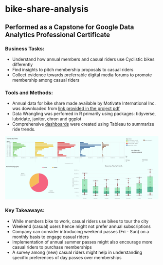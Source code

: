 # bike-share-analysis

## Performed as a Capstone for Google Data Analytics Professional Certificate

### Business Tasks:

* Understand how  annual members and casual riders use Cyclistic bikes differently
* Find insights to pitch membership proposals to casual riders
* Collect evidence towards preferrable digital media forums to promote membership among casual riders

### Tools and Methods:

* Annual data for bike share made available by Motivate International Inc. was downloaded from [link provided in the project pdf](https://divvy-tripdata.s3.amazonaws.com/index.html)
* Data Wrangling was perfomed in R primarily using packages: tidyverse, lubridate, janitor, chron and ggplot
* Comprehensive [dashboards](https://public.tableau.com/app/profile/lavanya.muthukumar1967/viz/CyclisticBikeShareAnalysis_16436078655310/Dashboard2#1) were created using Tableau to summarize ride trends.

![This is an image](/Assets/Trends.png)


### Key Takeaways:
* While members bike to work, casual riders use bikes to tour the city
* Weekend (casual) users hence might not prefer annual subscriptions
* Company can consider introducing  weekend passes (Fri - Sun) on a monthly basis to engage casual riders 
* Implementation of annual summer passes might also encourage more casual riders to purchase memberships
* A survey among (new) casual riders might help in understanding specific preferences of day passes over memberships

